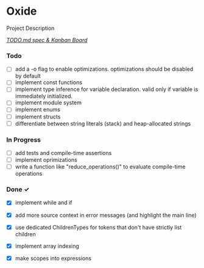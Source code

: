 # Oxide

Project Description

<em>[TODO.md spec & Kanban Board](https://bit.ly/3fCwKfM)</em>

### Todo

- [ ] add a -o flag to enable optimizations. optimizations should be disabled by default  
- [ ] implement const functions  
- [ ] implement type inference for variable declaration. valid only if variable is immediately initialized.  
- [ ] implement module system  
- [ ] implement enums  
- [ ] implement structs  
- [ ] differentiate between string literals (stack) and heap-allocated strings  

### In Progress

- [ ] add tests and compile-time assertions  
- [ ] implement oprimizations  
- [ ] write a function like "reduce_operations()" to evaluate compile-time operations  

### Done ✓

- [x] implement while and if  
- [x] add more source context in error messages (and highlight the main line)  
- [x] use dedicated ChildrenTypes for tokens that don't have strictly list children  
- [x] implement array indexing  
- [x] make scopes into expressions  

